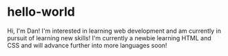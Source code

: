 # hello-world

Hi, I'm Dan! I'm interested in learning web development and am currently in pursuit of learning new skills! I'm currently a newbie learning HTML and CSS and will advance further into more languages soon!
